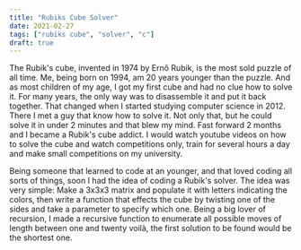 ```yaml
---
title: "Rubiks Cube Solver"
date: 2021-02-27
tags: ["rubiks cube", "solver", "c"]
draft: true
---
```


The Rubik's cube, invented in 1974 by Ernő Rubik, is the most sold puzzle of
all time. Me, being born on 1994, am 20 years younger than the puzzle. And as
most children of my age, I got my first cube and had no clue how to solve it.
For many years, the only way was to disassemble it and put it back together.
That changed when I started studying computer science in 2012. There I met a
guy that know how to solve it. Not only that, but he could solve it in under 2
minutes and that blew my mind. Fast forward 2 months and I became a Rubik's cube
addict. I would watch youtube videos on how to solve the cube and watch
competitions only, train for several hours a day and make small competitions on
my university.

Being someone that learned to code at an younger, and that loved coding all sorts
of things, soon I had the idea of coding a Rubik's solver. The idea was very simple:
Make a 3x3x3 matrix and populate it with letters indicating the colors, then write a
function that effects the cube by twisting one of the sides and take a parameter to
specify which one. Being a big lover of recursion, I made a recursive function to
enumerate all possible moves of length between one and twenty voilà, the first solution
to be found would be the shortest one.
